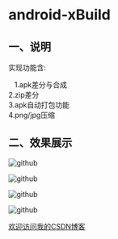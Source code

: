 android-xBuild
==========================================

## 一、说明

实现功能含:

    1.apk差分与合成</br>
    2.zip差分</br>
    3.apk自动打包功能</br>
    4.png/jpg压缩</br>


## 二、效果展示 

![github](http://img.blog.csdn.net/20151203105018139 "附图")

![github](http://img.blog.csdn.net/20151203105048973 "附图")

![github](http://img.blog.csdn.net/20151203104929734 "附图")

![github](http://img.blog.csdn.net/20151203104954739 "附图")


[欢迎访问我的CSDN博客](http://blog.csdn.net/zz7zz7zz)<br />


